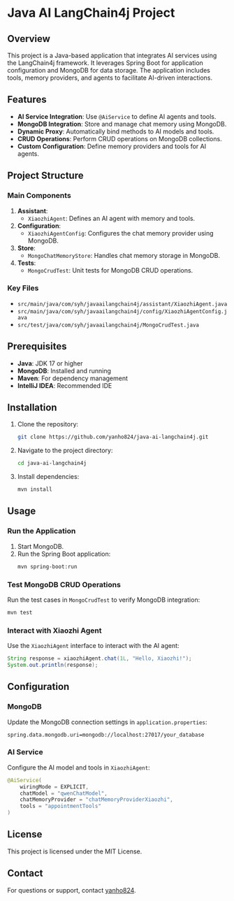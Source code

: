 # Java AI LangChain4j Project

## Overview
This project is a Java-based application that integrates AI services using the LangChain4j framework. It leverages Spring Boot for application configuration and MongoDB for data storage. The application includes tools, memory providers, and agents to facilitate AI-driven interactions.

## Features
- **AI Service Integration**: Use `@AiService` to define AI agents and tools.
- **MongoDB Integration**: Store and manage chat memory using MongoDB.
- **Dynamic Proxy**: Automatically bind methods to AI models and tools.
- **CRUD Operations**: Perform CRUD operations on MongoDB collections.
- **Custom Configuration**: Define memory providers and tools for AI agents.

## Project Structure
### Main Components
1. **Assistant**:
   - `XiaozhiAgent`: Defines an AI agent with memory and tools.
2. **Configuration**:
   - `XiaozhiAgentConfig`: Configures the chat memory provider using MongoDB.
3. **Store**:
   - `MongoChatMemoryStore`: Handles chat memory storage in MongoDB.
4. **Tests**:
   - `MongoCrudTest`: Unit tests for MongoDB CRUD operations.

### Key Files
- `src/main/java/com/syh/javaailangchain4j/assistant/XiaozhiAgent.java`
- `src/main/java/com/syh/javaailangchain4j/config/XiaozhiAgentConfig.java`
- `src/test/java/com/syh/javaailangchain4j/MongoCrudTest.java`

## Prerequisites
- **Java**: JDK 17 or higher
- **MongoDB**: Installed and running
- **Maven**: For dependency management
- **IntelliJ IDEA**: Recommended IDE

## Installation
1. Clone the repository:
   ```bash
   git clone https://github.com/yanho824/java-ai-langchain4j.git
   ```
2. Navigate to the project directory:
   ```bash
   cd java-ai-langchain4j
   ```
3. Install dependencies:
   ```bash
   mvn install
   ```

## Usage
### Run the Application
1. Start MongoDB.
2. Run the Spring Boot application:
   ```bash
   mvn spring-boot:run
   ```

### Test MongoDB CRUD Operations
Run the test cases in `MongoCrudTest` to verify MongoDB integration:
```bash
mvn test
```

### Interact with Xiaozhi Agent
Use the `XiaozhiAgent` interface to interact with the AI agent:
```java
String response = xiaozhiAgent.chat(1L, "Hello, Xiaozhi!");
System.out.println(response);
```

## Configuration
### MongoDB
Update the MongoDB connection settings in `application.properties`:
```properties
spring.data.mongodb.uri=mongodb://localhost:27017/your_database
```

### AI Service
Configure the AI model and tools in `XiaozhiAgent`:
```java
@AiService(
    wiringMode = EXPLICIT,
    chatModel = "qwenChatModel",
    chatMemoryProvider = "chatMemoryProviderXiaozhi",
    tools = "appointmentTools"
)
```

## License
 
This project is licensed under the MIT License.

## Contact
For questions or support, contact [yanho824](https://github.com/yanho824).

